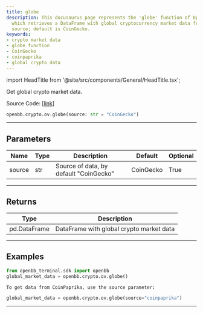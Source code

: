 ```yaml
---
title: globe
description: This docusaurus page represents the 'globe' function of OpenBBTerminal
  which retrieves a DataFrame with global cryptocurrency market data from a specified
  source; default is CoinGecko.
keywords:
- crypto market data
- globe function
- CoinGecko
- coinpaprika
- global crypto data
---
```


import HeadTitle from '@site/src/components/General/HeadTitle.tsx';

<HeadTitle title="crypto.ov.globe - Reference | OpenBB SDK Docs" />

Get global crypto market data.

Source Code: [[link](https://github.com/OpenBB-finance/OpenBBTerminal/tree/main/openbb_terminal/cryptocurrency/overview/sdk_helpers.py#L12)]

```python wordwrap
openbb.crypto.ov.globe(source: str = "CoinGecko")
```

---

## Parameters

| Name | Type | Description | Default | Optional |
| ---- | ---- | ----------- | ------- | -------- |
| source | str | Source of data, by default "CoinGecko" | CoinGecko | True |


---

## Returns

| Type | Description |
| ---- | ----------- |
| pd.DataFrame | DataFrame with global crypto market data |
---

## Examples

```python
from openbb_terminal.sdk import openbb
global_market_data = openbb.crypto.ov.globe()
```

```
To get data from CoinPaprika, use the source parameter:
```
```python
global_market_data = openbb.crypto.ov.globe(source="coinpaprika")
```

---

